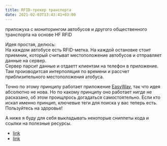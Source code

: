 ```yaml
---
title: RFID-трекер транспорта
date: 2021-02-03T13:43:41+03:00
---
```


приложуха с мониторингом автобусов и другого общественного транспорта на основе HF RFID

Идея простая, делюсь:  
На каждом автобусе есть RFID-метка. На каждой остановке стоит приемник, который считыват местоположение автобусов и отправляет данные на сервер.  
Сервер парсит данные и отдаетт клиентам на телефон в приложение. Там производитсая интерполяция по времени и рассчет приблизительного местоположения атобуса.

Точно по этому принципу работает приложение [EasyWay](https://play.google.com/store/apps/details?id=com.eway), так что идея абсолютно не нова. Но по какому принципу оно работает нигде не расказано, об этом проищлрось догадаться самостоятельно. Если кто искал именно принцип, ключевые теги для поиска у вас теперь есть. Пользуйтесь на здоровье!

А ниже я буду для себя выкладывать некоторые сниппеты кода и ссылки на полезные ресурсы.

* [link](#)
* [link](#)
